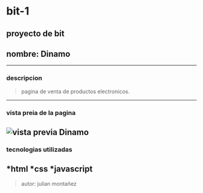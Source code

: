 # bit-1

## proyecto de bit

## nombre: Dinamo
---

### descripcion

> pagina de venta de productos electronicos.
---

### vista preia de la pagina

![vista previa Dinamo](land-page(VP).png)
---

### tecnologias utilizadas

*html
*css
*javascript
---

> autor: julian montañez